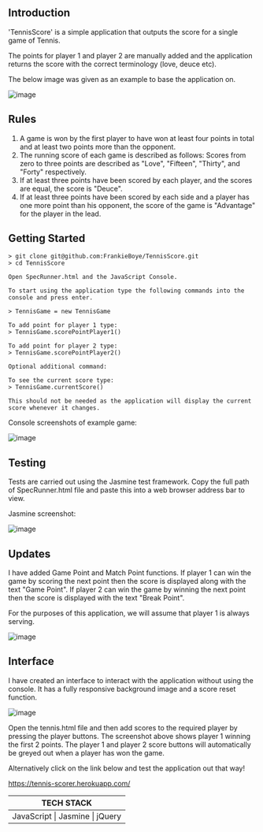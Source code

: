 ## Introduction

'TennisScore' is a simple application that outputs the score for a single game of Tennis.

The points for player 1 and player 2 are manually added and the application returns the score with the correct terminology (love, deuce etc).

The below image was given as an example to base the application on.

![image](https://user-images.githubusercontent.com/44870179/78070214-51eb8e00-7393-11ea-847a-7c07c085fa4e.png)

## Rules

1. A game is won by the first player to have won at least four points in total and at least two points more than the opponent.
2. The running score of each game is described as follows: Scores from zero to three points are described as "Love", "Fifteen", "Thirty", and "Forty" respectively.
3. If at least three points have been scored by each player, and the scores are equal, the score is "Deuce".
4. If at least three points have been scored by each side and a player has one more point than his opponent, the score of the game is "Advantage" for the player in the lead.

## Getting Started

```
> git clone git@github.com:FrankieBoye/TennisScore.git
> cd TennisScore

Open SpecRunner.html and the JavaScript Console.

To start using the application type the following commands into the console and press enter.

> TennisGame = new TennisGame

To add point for player 1 type:
> TennisGame.scorePointPlayer1()

To add point for player 2 type:
> TennisGame.scorePointPlayer2()

Optional additional command:

To see the current score type:
> TennisGame.currentScore()

This should not be needed as the application will display the current score whenever it changes.

```

Console screenshots of example game:

![image](https://user-images.githubusercontent.com/44870179/78531237-f4b16b80-77dc-11ea-88e7-c9577e0d582e.png)



## Testing

Tests are carried out using the Jasmine test framework. Copy the full path of SpecRunner.html file and paste this into a web browser address bar to view.

Jasmine screenshot:

![image](https://user-images.githubusercontent.com/44870179/80993566-2f85de00-8e33-11ea-97bc-c59685d09e81.png)

## Updates

I have added Game Point and Match Point functions. If player 1 can win the game by scoring the next point then the score is displayed along with the text "Game Point". If player 2 can win the game by winning the next point then the score is displayed with the text "Break Point".

For the purposes of this application, we will assume that player 1 is always serving.

![image](https://user-images.githubusercontent.com/44870179/78814866-4a496c00-79c7-11ea-9018-7bbb7e5f9e6d.png)


## Interface

I have created an interface to interact with the application without using the console. It has a fully responsive background image and a score reset function.

![image](https://user-images.githubusercontent.com/44870179/80923367-2f2a0c00-8d7b-11ea-91dd-83435407a6fd.png)

Open the tennis.html file and then add scores to the required player by pressing the player buttons. The screenshot above shows player 1 winning the first 2 points. The player 1 and player 2 score buttons will automatically be greyed out when a player has won the game.

Alternatively click on the link below and test the application out that way!

https://tennis-scorer.herokuapp.com/


|      TECH STACK                                      |
|    :------:                                          |
|JavaScript \| Jasmine \| jQuery |
